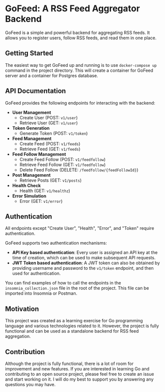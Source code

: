 # GoFeed: A RSS Feed Aggregator Backend

GoFeed is a simple and powerful backend for aggregating RSS feeds. It allows you to register users, follow RSS feeds, and read them in one place.

## Getting Started

The easiest way to get GoFeed up and running is to use `docker-compose up` command in the project directory. This will create a container for GoFeed server and a container for Postgres database.

## API Documentation

GoFeed provides the following endpoints for interacting with the backend:

- **User Management**
  - Create User (POST: `v1/user`)
  - Retrieve User (GET: `v1/user`)
- **Token Generation**
  - Generate Token (POST: `v1/token`)
- **Feed Management**
  - Create Feed (POST: `v1/feeds`)
  - Retrieve Feed (GET: `v1/feeds`)
- **Feed Follow Management**
  - Create Feed Follow (POST: `v1/feedfollow`)
  - Retrieve Feed Follow (GET: `v1/feedfollow`)
  - Delete Feed Follow (DELETE: `/feedfollow/{feedFollowId}`)
- **Post Management**
  - Retrieve Posts (GET: `v1/posts`)
- **Health Check**
  - Health (GET: `v1/healthz`)
- **Error Simulation**
  - Error (GET: `v1/error`)

## Authentication

All endpoints except "Create User", "Health", "Error", and "Token" require authentication.

GoFeed supports two authentication mechanisms:

- **API Key based authentication**: Every user is assigned an API key at the time of creation, which can be used to make subsequent API requests.
- **JWT Token based authentication**: A JWT token can also be obtained by providing username and password to the `v1/token` endpoint, and then used for authentication.

You can find examples of how to call the endpoints in the `insomnia_collection.json` file in the root of the project. This file can be imported into Insomnia or Postman.

## Motivation

This project was created as a learning exercise for Go programming language and various technologies related to it. However, the project is fully functional and can be used as a standalone backend for RSS feed aggregation.

## Contribution

Although the project is fully functional, there is a lot of room for improvement and new features. If you are interested in learning Go and contributing to an open source project, please feel free to create an issue and start working on it. I will do my best to support you by answering any questions you may have.